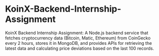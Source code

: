 # KoinX-Backend-Internship-Assignment
KoinX Backend Internship Assignment: A Node.js backend service that fetches cryptocurrency data (Bitcoin, Matic, Ethereum) from CoinGecko every 2 hours, stores it in MongoDB, and provides APIs for retrieving the latest data and calculating price deviations based on the last 100 records.
